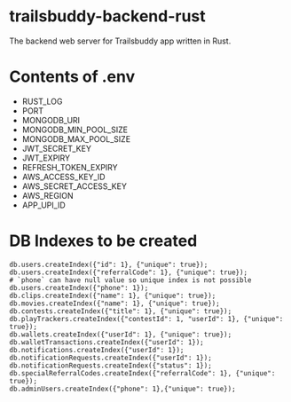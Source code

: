 # trailsbuddy-backend-rust
The backend web server for Trailsbuddy app written in Rust.


# Contents of .env
- RUST_LOG
- PORT
- MONGODB_URI
- MONGODB_MIN_POOL_SIZE
- MONGODB_MAX_POOL_SIZE
- JWT_SECRET_KEY
- JWT_EXPIRY
- REFRESH_TOKEN_EXPIRY
- AWS_ACCESS_KEY_ID
- AWS_SECRET_ACCESS_KEY
- AWS_REGION
- APP_UPI_ID

# DB Indexes to be created
```
db.users.createIndex({"id": 1}, {"unique": true});
db.users.createIndex({"referralCode": 1}, {"unique": true});
# `phone` can have null value so unique index is not possible
db.users.createIndex({"phone": 1});
db.clips.createIndex({"name": 1}, {"unique": true});
db.movies.createIndex({"name": 1}, {"unique": true});
db.contests.createIndex({"title": 1}, {"unique": true});
db.playTrackers.createIndex({"contestId": 1, "userId": 1}, {"unique": true});
db.wallets.createIndex({"userId": 1}, {"unique": true});
db.walletTransactions.createIndex({"userId": 1});
db.notifications.createIndex({"userId": 1});
db.notificationRequests.createIndex({"userId": 1});
db.notificationRequests.createIndex({"status": 1});
db.specialReferralCodes.createIndex({"referralCode": 1}, {"unique": true});
db.adminUsers.createIndex({"phone": 1},{"unique": true});

```
